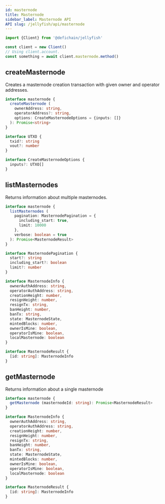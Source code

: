 ```yaml
---
id: masternode
title: Masternode
sidebar_label: Masternode API
API slug: /jellyfish/api/masternode
---
```


```js
import {Client} from '@defichain/jellyfish'

const client = new Client()
// Using client.account.
const something = await client.masternode.method()
```

## createMasternode

Creates a masternode creation transaction with given owner and operator addresses.

```ts title="client.masternode.createMasternode()"
interface masternode {
  createMasternode (
    ownerAddress: string,
    operatorAddress?: string,
    options: CreateMasternodeOptions = {inputs: []}
  ): Promise<string>
}

interface UTXO {
  txid?: string
  vout?: number
}

interface CreateMasternodeOptions {
  inputs?: UTXO[]
}
```

## listMasternodes

Returns information about multiple masternodes.

```ts title="client.masternode.listMasternodes()"
interface masternode {
  listMasternodes (
    pagination: MasternodePagination = {
      including_start: true,
      limit: 10000
    },
    verbose: boolean = true
  ): Promise<MasternodeResult>
}

interface MasternodePagination {
  start?: string
  including_start?: boolean
  limit?: number
}

interface MasternodeInfo {
  ownerAuthAddress: string,
  operatorAuthAddress: string,
  creationHeight: number,
  resignHeight: number,
  resignTx: string,
  banHeight: number,
  banTx: string,
  state: MasternodeState,
  mintedBlocks: number,
  ownerIsMine: boolean,
  operatorIsMine: boolean,
  localMasternode: boolean
}

interface MasternodeResult {
  [id: string]: MasternodeInfo
}
```

## getMasternode

Returns information about a single masternode

```ts title="client.masternode.getMasternode()"
interface masternode {
  getMasternode (masternodeId: string): Promise<MasternodeResult>
}

interface MasternodeInfo {
  ownerAuthAddress: string,
  operatorAuthAddress: string,
  creationHeight: number,
  resignHeight: number,
  resignTx: string,
  banHeight: number,
  banTx: string,
  state: MasternodeState,
  mintedBlocks: number,
  ownerIsMine: boolean,
  operatorIsMine: boolean,
  localMasternode: boolean
}

interface MasternodeResult {
  [id: string]: MasternodeInfo
}
```
